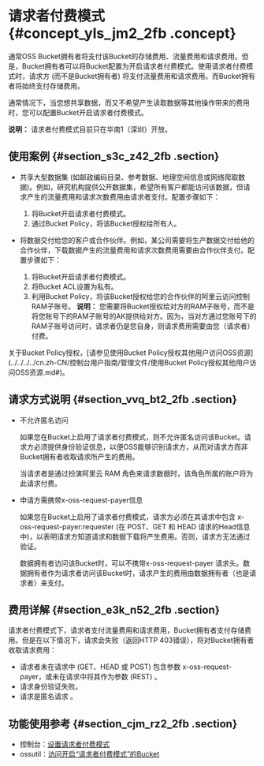 # 请求者付费模式 {#concept_yls_jm2_2fb .concept}

通常OSS Bucket拥有者将支付该Bucket的存储费用、流量费用和请求费用。但是，Bucket拥有者可以将Bucket配置为开启请求者付费模式。使用请求者付费模式时，请求方 \(而不是Bucket拥有者\) 将支付流量费用和请求费用。而Bucket拥有者将始终支付存储费用。

通常情况下，当您想共享数据，而又不希望产生读取数据等其他操作带来的费用时，您可以配置Bucket开启请求者付费模式。

**说明：** 请求者付费模式目前只在华南1（深圳）开放。

## 使用案例 {#section_s3c_z42_2fb .section}

-   共享大型数据集 \(如邮政编码目录、参考数据、地理空间信息或网络爬取数据\)。例如，研究机构提供公开数据集，希望所有客户都能访问该数据，但请求产生的流量费用和请求次数费用由请求者支付。配置步骤如下：

    1.  将Bucket开启请求者付费模式。
    2.  通过Bucket Policy，将该Bucket授权给所有人。
-   将数据交付给您的客户或合作伙伴。例如，某公司需要将生产数据交付给他的合作伙伴，下载数据产生的流量费用和请求次数费用需要由合作伙伴支付。配置步骤如下：

    1.  将Bucket开启请求者付费模式。
    2.  将Bucket ACL设置为私有。
    3.  利用Bucket Policy，将该Bucket授权给您的合作伙伴的阿里云访问控制RAM子账号。
    **说明：** 您需要将Bucket授权给对方的RAM子账号，而不是将您账号下的RAM子账号的AK提供给对方。因为，当对方通过您账号下的RAM子账号访问时，请求者仍是您自身，则请求费用需要由您（请求者）付费。


关于Bucket Policy授权，[请参见使用Bucket Policy授权其他用户访问OSS资源](../../../../cn.zh-CN/控制台用户指南/管理文件/使用Bucket Policy授权其他用户访问OSS资源.md#)。

## 请求方式说明 {#section_vvq_bt2_2fb .section}

-   不允许匿名访问

    如果您在Bucket上启用了请求者付费模式，则不允许匿名访问该Bucket。请求方必须提供身份验证信息，以便OSS能够识别请求方，从而对请求方而非Bucket拥有者收取请求所产生的费用。

    当请求者是通过扮演阿里云 RAM 角色来请求数据时，该角色所属的账户将为此请求付费。

-   申请方需携带x-oss-request-payer信息

    如果您在Bucket上启用了请求者付费模式，请求方必须在其请求中包含 x-oss-request-payer:requester \(在 POST、GET 和 HEAD 请求的Head信息中\)，以表明请求方知道请求和数据下载将产生费用。否则，请求方无法通过验证。

    数据拥有者访问该Bucket时，可以不携带x-oss-request-payer 请求头。数据拥有者作为请求者访问该Bucket时，请求产生的费用由数据拥有者（也是请求者）来支付。


## 费用详解 {#section_e3k_n52_2fb .section}

请求者付费模式下，请求者支付流量费用和请求费用，Bucket拥有者支付存储费用。但是在以下情况下，请求会失败（返回HTTP 403错误），将对Bucket拥有者收取请求费用：

-   请求者未在请求中 \(GET、HEAD 或 POST\) 包含参数 x-oss-request-payer，或未在请求中将其作为参数 \(REST\) 。
-   请求身份验证失败。
-   请求是匿名请求 。

## 功能使用参考 {#section_cjm_rz2_2fb .section}

-   控制台：[设置请求者付费模式](../../../../cn.zh-CN/控制台用户指南/管理存储空间/设置请求者付费模式.md#)
-   ossutil：[访问开启“请求者付费模式”的Bucket](../../../../cn.zh-CN/常用工具/ossutil/有关Object的命令.md#ul_u4j_2ht_vfb)

